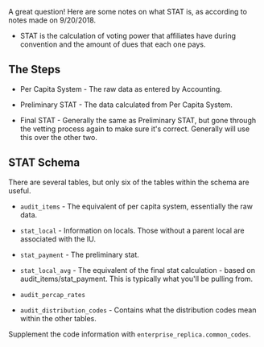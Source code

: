 A great question! Here are some notes on what STAT is, as according to notes made on 9/20/2018. 

* STAT is the calculation of voting power that affiliates have during convention and the amount of dues that each one pays. 

## The Steps 
* Per Capita System - The raw data as entered by Accounting. 

* Preliminary STAT - The data calculated from Per Capita System. 

* Final STAT - Generally the same as Preliminary STAT, but gone through the vetting process again to make sure it's correct. Generally will use this over the other two. 

## STAT Schema 
There are several tables, but only six of the tables within the schema are useful. 

* `audit_items` - The equivalent of per capita system, essentially the raw data. 

* `stat_local` - Information on locals. Those without a parent local are associated with the IU.

* `stat_payment` - The preliminary stat.

* `stat_local_avg` - The equivalent of the final stat calculation - based on 
audit_items/stat_payment. This is typically what you'll be pulling from. 

* `audit_percap_rates` 

* `audit_distribution_codes` - Contains what the distribution codes mean within the other tables.

Supplement the code information with `enterprise_replica.common_codes`. 
